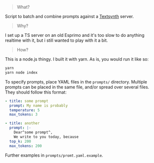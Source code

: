 > What?

Script to batch and combine prompts against a [Textsynth](https://bellard.org/ts_server/) server.

> Why?

I set up a TS server on an old Esprimo and it's too slow to do anything realtime with it, but i still wanted to play with it a bit.

> How?

This is a node.js thingy. I built it with yarn. As is, you would run it like so:

```sh
yarn
yarn node index
```

To specify prompts, place YAML files in the `prompts/` directory. Multiple prompts can be placed in the same file, and/or spread over several files. They should follow this format:

```yaml
- title: some prompt
  prompt: My name is probably
  temperature: 5
  max_tokens: 3

- title: another
  prompt: |-
    Dear^some prompt^,
    We write to you today, because
  top_k: 200
  max_tokens: 200
```

Further examples in `prompts/promt.yaml.example`.
